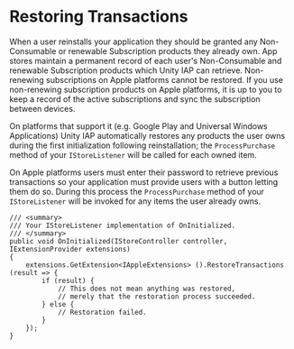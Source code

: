 # Restoring Transactions

When a user reinstalls your application they should be granted any Non-Consumable or renewable Subscription products they already own. App stores maintain a permanent record of each user's Non-Consumable and renewable Subscription products which Unity IAP can retrieve. Non-renewing subscriptions on Apple platforms cannot be restored. If you use non-renewing subscription products on Apple platforms, it is up to you to keep a record of the active subscriptions and sync the subscription between devices.

On platforms that support it (e.g. Google Play and Universal Windows Applications) Unity IAP automatically restores any products the user owns during the first initialization following reinstallation; the ``ProcessPurchase`` method of your ``IStoreListener`` will be called for each owned item.

On Apple platforms users must enter their password to retrieve previous transactions so your application must provide users with a button letting them do so. During this process the ``ProcessPurchase`` method of your ``IStoreListener`` will be invoked for any items the user already owns.

````
/// <summary>
/// Your IStoreListener implementation of OnInitialized.
/// </summary>
public void OnInitialized(IStoreController controller, IExtensionProvider extensions)
{
    extensions.GetExtension<IAppleExtensions> ().RestoreTransactions (result => {
        if (result) {
            // This does not mean anything was restored,
            // merely that the restoration process succeeded.
        } else {
            // Restoration failed.
        }
    });
}
````

